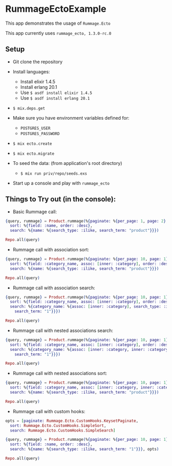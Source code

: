 # RummageEctoExample

This app demonstrates the usage of `Rummage.Ecto`

This app currently uses `rummage_ecto, 1.3.0-rc.0`

## Setup

- Git clone the repository
- Install languages:
  - Install elixir 1.4.5
  - Install erlang 20.1
  - Use `$ asdf install elixir 1.4.5`
  - Use `$ asdf install erlang 20.1`
- `$ mix.deps.get`

- Make sure you have environment variables defined for:
  - `POSTGRES_USER`
  - `POSTGRES_PASSWORD`

- `$ mix ecto.create`
- `$ mix ecto.migrate`


- To seed the data: (from application's root directory)
  - `$ mix run priv/repo/seeds.exs`

- Start up a console and play with `rummage_ecto`

## Things to Try out (in the console):

- Basic Rummage call:

```elixir
{query, rummage} = Product.rummage(%{paginate: %{per_page: 1, page: 2},
  sort: %{field: :name, order: :desc},
  search: %{name: %{search_type: :ilike, search_term: "product"}}})

Repo.all(query)
```

- Rummage call with association sort:

```elixir
{query, rummage} = Product.rummage(%{paginate: %{per_page: 10, page: 1},
  sort: %{field: :category_name, assoc: [inner: :category], order: :desc},
  search: %{name: %{search_type: :ilike, search_term: "product"}}})

Repo.all(query)
```

- Rummage call with association search:

```elixir
{query, rummage} = Product.rummage(%{paginate: %{per_page: 10, page: 1},
  sort: %{field: :category_name, assoc: [inner: :category], order: :desc},
  search: %{category_name: %{assoc: [inner: :category], search_type: :ilike,
    search_term: "1"}}})

Repo.all(query)
```

- Rummage call with nested associations search:

```elixir
{query, rummage} = Product.rummage(%{paginate: %{per_page: 10, page: 1},
  sort: %{field: :category_name, assoc: [inner: :category], order: :desc},
  search: %{category_name: %{assoc: [inner: :category, inner: :category], search_type: :ilike,
    search_term: "1"}}})

Repo.all(query)
```

- Rummage call with nested associations sort:

```elixir
{query, rummage} = Product.rummage(%{paginate: %{per_page: 10, page: 1},
  sort: %{field: :category_name, assoc: [inner: :category, inner: :category], order: :desc},
  search: %{name: %{search_type: :ilike, search_term: "product"}}})

Repo.all(query)
```

- Rummage call with custom hooks:

```elixir
opts = [paginate: Rummage.Ecto.CustomHooks.KeysetPaginate,
  sort: Rummage.Ecto.CustomHooks.SimpleSort,
  search: Rummage.Ecto.CustomHooks.SimpleSearch]

{query, rummage} = Product.rummage(%{paginate: %{per_page: 10, page: 1},
  sort: %{field: :name, order: :desc},
  search: %{name: %{search_type: :ilike, search_term: "1"}}}, opts)

Repo.all(query)
```
